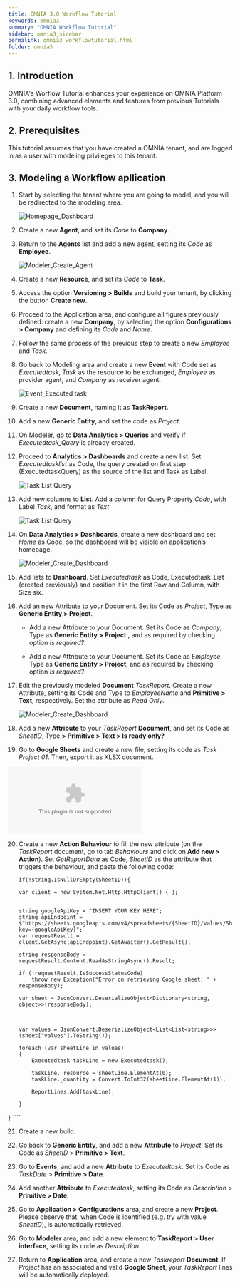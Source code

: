 ```yaml
---
title: OMNIA 3.0 Workflow Tutorial
keywords: omnia3
summary: "OMNIA Workflow Tutorial"
sidebar: omnia3_sidebar
permalink: omnia3_workflowtutorial.html
folder: omnia3
---
```


## 1. Introduction

OMNIA's Worflow Tutorial enhances your experience on OMNIA Platform 3.0, combining advanced elements and features from previous Tutorials with your daily workflow tools.

## 2. Prerequisites

This tutorial assumes that you have created a OMNIA tenant, and are logged in as a user with modeling privileges to this tenant.

## 3. Modeling a Workflow apllication

1. Start by selecting the tenant where you are going to model, and you will be redirected to the modeling area.
 
    ![Homepage_Dashboard](http://funkyimg.com/i/2DVGv.png)
 
2. Create a new  **Agent**, and set its  *Code*  to  **Company**.
       
3. Return to the  **Agents** list and add a new agent, setting its *Code* as **Employee**.

    ![Modeler_Create_Agent](https://raw.githubusercontent.com/numbersbelieve/omnia3/master/docs/tutorialPics/modelingTutorial/Modeler-Agent-Employee.PNG)

4. Create a new  **Resource**, and set its  *Code*  to  **Task**.
    
5. Access the option  **Versioning > Builds**  and build your tenant, by clicking the button  **Create new**.

6. Proceed to the Application area, and configure all figures previously defined: create a new **Company**, by selecting the option **Configurations > Company** and defining its *Code* and *Name*.

7. Follow the same process of the previous step to create a new *Employee* and *Task*.

8. Go back to Modeling area and create a new **Event** with Code set as *Executedtask*, *Task* as the resource to be exchanged, *Employee* as provider agent, and *Company* as receiver agent.

    ![Event_Executed task](https://raw.githubusercontent.com/numbersbelieve/omnia3/master/docs/tutorialPics/modelingTutorial/Event-TaskList.PNG)

9. Create a new **Document**, naming it as **TaskReport**.

10. Add a new **Generic Entity**, and set the code as *Project*.

11. On Modeler, go to **Data Analytics > Queries** and verify if *Executedtask_Query* is already created.


12. Proceed to **Analytics > Dashboards** and create a new list. Set *Executedtasklist* as Code, the query created on first step (ExecutedtaskQuery) as the source of the list and Task as Label.

    ![Task List Query](https://raw.githubusercontent.com/numbersbelieve/omnia3/master/docs/tutorialPics/modelingTutorial/Queries-List-Executedtask.PNG)
    
13. Add new columns to **List**. Add a column for Query Property *Code*, with Label *Task*, and format as *Text*

    ![Task List Query](https://raw.githubusercontent.com/numbersbelieve/omnia3/master/docs/tutorialPics/modelingTutorial/Code-QueryList.PNG)

14. On **Data Analytics > Dashboards**, create a new dashboard and set *Home* as Code, so the dashboard will be visible on application’s homepage.

    ![Modeler_Create_Dashboard](https://github.com/numbersbelieve/omnia3/raw/master/docs/tutorialPics/modelingTutorial/Modeler-Create-Dashboard.PNG)
    
15. Add lists to **Dashboard**. Set *Executedtask* as Code, Executedtask_List (created previously) and position it in the first Row and Column, with Size six.

16. Add an new Attribute to your Document. Set its Code as *Project*, Type as **Generic Entity > Project**.

    - Add a new Attribute to your Document. Set its Code as *Company*, Type as **Generic Entity > Project** , and as required by checking option *Is required?*.

    - Add a new Attribute to your Document. Set its Code as *Employee*, Type as **Generic Entity > Project**, and as required by checking option *Is required?*.


17. Edit the previously modeled **Document** *TaskReport*. Create a new Attribute, setting its Code and Type to *EmployeeName* and **Primitive > Text**, respectively. Set the attribute as *Read Only*.

    
    ![Modeler_Create_Dashboard](https://raw.githubusercontent.com/numbersbelieve/omnia3/master/docs/tutorialPics/modelingTutorial/Attribute%20-%20EmployeeName.PNG)

18. Add a new **Attribute** to your *TaskReport* **Document**, and set its Code as *SheetID*, Type **> Primitive > Text > Is ready only?**   

19. Go to **Google Sheets** and create a new file, setting its code as *Task Project 01*. Then, export it as XLSX document.   

![Modeler_Create_Dashboard](https://github.com/numbersbelieve/omnia3/raw/master/docs/tutorialPics/modelingTutorial/Task%20Project%2001.xlsx)

20. Create a new **Action Behaviour** to fill the new attribute (on the *TaskReport* document, go to tab *Behaviours* and click on **Add new > Action**). Set *GetReportData* as Code, *SheetID* as the attribute that triggers the behaviour, and paste the following code:

    ````
    if(!string.IsNullOrEmpty(SheetID)){
    
    var client = new System.Net.Http.HttpClient() { };


    string googleApiKey = "INSERT YOUR KEY HERE";
    string apiEndpoint = $"https://sheets.googleapis.com/v4/spreadsheets/{SheetID}/values/Sheet1?key={googleApiKey}";
    var requestResult = client.GetAsync(apiEndpoint).GetAwaiter().GetResult();

    string responseBody = requestResult.Content.ReadAsStringAsync().Result;

    if (!requestResult.IsSuccessStatusCode)
        throw new Exception("Error on retrieving Google sheet: " + responseBody);

    var sheet = JsonConvert.DeserializeObject<Dictionary<string, object>>(responseBody);



    var values = JsonConvert.DeserializeObject<List<List<string>>>(sheet["values"].ToString());

    foreach (var sheetLine in values)
    {
        Executedtask taskLine = new Executedtask();

        taskLine._resource = sheetLine.ElementAt(0);
        taskLine._quantity = Convert.ToInt32(sheetLine.ElementAt(1));

        ReportLines.Add(taskLine);
                
    }
} 
    ````

21. Create a new build.

22. Go back to **Generic Entity**, and add a new **Attribute** to *Project*. Set its Code as *SheetID* > **Primitive > Text**.

23. Go to **Events**, and add a new **Attribute** to *Executedtask*. Set its Code as *TaskDate* > **Primitive > Date**.

24. Add another **Attribute** to *Executedtask*, setting its Code as *Description* > **Primitive > Date**.  

25. Go to **Application > Configurations** area, and create a new **Project**. Please observe that, when Code is identified (e.g. try with value *SheetID*), is automatically retrieved.

26. Go to **Modeler** area, and add a new element to **TaskReport > User interface**, setting its code as *Description*.

27. Return to **Application** area, and create a new *Taskreport* **Document**. If *Project* has an associated and valid **Google Sheet**, your *TaskReport* lines will be automatically deployed.








